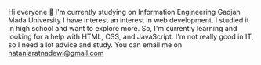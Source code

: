Hi everyone 👋
I'm currently studying on Information Engineering Gadjah Mada University
I have interest an interest in web development. I studied it in high school and want to explore more. So, I'm currently learning and looking for a help with HTML, CSS, and JavaScript.
I'm not really good in IT, so I need a lot advice and study.
You can email me on nataniaratnadewi@gmail.com



<!--
**nathaniaratnadewi/nathaniaratnadewi** is a ✨ _special_ ✨ repository because its `README.md` (this file) appears on your GitHub profile.

Here are some ideas to get you started:

- 🔭 I’m currently working on ...
- 🌱 I’m currently learning ...
- 👯 I’m looking to collaborate on ...
- 🤔 I’m looking for help with ...
- 💬 Ask me about ...
- 📫 How to reach me: ...
- 😄 Pronouns: ...
- ⚡ Fun fact: ...
-->
